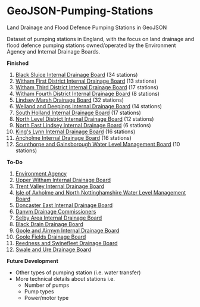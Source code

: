 # GeoJSON-Pumping-Stations
Land Drainage and Flood Defence Pumping Stations in GeoJSON

Dataset of pumping stations in England, with the focus on land drainage and flood defence pumping stations owned/operated by the Environment Agency and Internal Drainage Boards.

**Finished**

1. [Black Sluice Internal Drainage Board](http://www.blacksluiceidb.gov.uk) (34 stations)
2. [Witham First District Internal Drainage Board](http://www.witham-1st-idb.co.uk) (13 stations)
3. [Witham Third District Internal Drainage Board](http://www.witham-3rd-idb.co.uk) (17 stations)
4. [Witham Fourth District Internal Drainage Board](http://www.w4idb.co.uk) (8 stations)
5. [Lindsey Marsh Drainage Board](http://www.wmc-idbs.org.uk/LMDB) (32 stations)
6. [Welland and Deepings Internal Drainage Board](http://www.wellandidb.org.uk) (14 stations)
7. [South Holland Internal Drainage Board](http://www.wlma.org.uk/index.pl?id=23) (17 stations)
8. [North Level District Internal Drainage Board](http://www.northlevelidb.org) (12 stations)
9. [North East Lindsey Internal Drainage Board](http://www.northeastlindsey-idb.org.uk) (6 stations)
10. [King's Lynn Internal Drainage Board](http://www.wlma.org.uk/index.pl?id=42) (16 stations)
11. [Ancholme Internal Drainage Board](http://www.shiregroup-idbs.gov.uk) (16 stations)
12. [Scunthorpe and Gainsborough Water Level Management Board](http://www.shiregroup-idbs.gov.uk) (10 stations)

**To-Do**

1. [Environment Agency](http://www.gov.uk/government/organisations/environment-agency)
2. [Upper Witham Internal Drainage Board](http://www.uwidb.co.uk)
3. [Trent Valley Internal Drainage Board](http://www.wmc-idbs.org.uk/TVIDB/)
4. [Isle of Axholme and North Nottinghamshire Water Level Management Board](http://www.wmc-idbs.org.uk/IoAaNN)
5. [Doncaster East Internal Drainage Board](http://www.shiregroup-idbs.gov.uk)
6. [Danvm Drainage Commissioners](http://www.shiregroup-idbs.gov.uk)
7. [Selby Area Internal Drainage Board](http://www.shiregroup-idbs.gov.uk)
8. [Black Drain Drainage Board](http://www.shiregroup-idbs.gov.uk)
9. [Goole and Airmyn Internal Drainage Board](http://www.shiregroup-idbs.gov.uk)
10. [Goole Fields Drainage Board](http://www.shiregroup-idbs.gov.uk)
11. [Reedness and Swinefleet Drainage Board](http://www.shiregroup-idbs.gov.uk)
12. [Swale and Ure Drainage Board](http://www.sandudb.gov.uk)

**Future Development**

* Other types of pumping station (i.e. water transfer)
* More technical details about stations i.e.
  * Number of pumps
  * Pump types
  * Power/motor type
